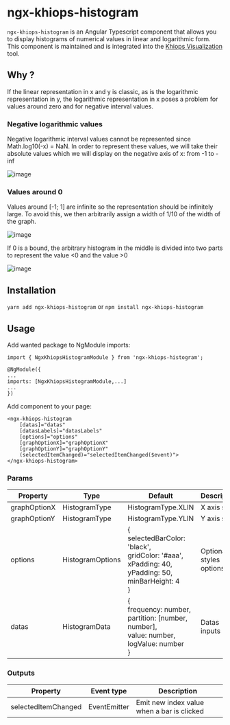 # ngx-khiops-histogram

```ngx-khiops-histogram``` is an Angular Typescript component that allows you to display histograms of numerical values in linear and logarithmic form.
This component is maintained and is integrated into the [Khiops Visualization](https://github.com/KhiopsML/khiops-visualization) tool.

## Why ?

If the linear representation in x and y is classic, as is the logarithmic representation in y, the logarithmic representation in x poses a problem for values ​​around zero and for negative interval values.

### Negative logarithmic values

Negative logarithmic interval values ​​cannot be represented since Math.log10(-x) = NaN.
In order to represent these values, ​​we will take their absolute values ​​which we will display on the negative axis of x: from -1 to -inf

![image](https://github.com/KhiopsML/ngx-khiops-histogram/assets/13203455/fb348366-ad2f-46d3-b10e-737088f1dcb0)


### Values around 0

Values ​​around [-1; 1] are infinite so the representation should be infinitely large. To avoid this, we then arbitrarily assign a width of 1/10 of the width of the graph.

![image](https://github.com/KhiopsML/ngx-khiops-histogram/assets/13203455/5ab6c25d-4ebd-42b1-8b72-d272163ef32a)


If 0 is a bound, the arbitrary histogram in the middle is divided into two parts to represent the value <0 and the value >0

![image](https://github.com/KhiopsML/ngx-khiops-histogram/assets/13203455/eca1e3f3-9647-475b-abfd-6f03c5237982)


## Installation

```yarn add ngx-khiops-histogram```
or
```npm install ngx-khiops-histogram```

## Usage

Add wanted package to NgModule imports:

```
import { NgxKhiopsHistogramModule } from 'ngx-khiops-histogram';

@NgModule({
...
imports: [NgxKhiopsHistogramModule,...]
...
})
```

Add component to your page:
```
<ngx-khiops-histogram
    [datas]="datas"
    [datasLabels]="datasLabels"
    [options]="options"
    [graphOptionX]="graphOptionX"
    [graphOptionY]="graphOptionY"
    (selectedItemChanged)="selectedItemChanged($event)">
</ngx-khiops-histogram>
```

### Params

| Property | Type | Default | Description |
|--|--|--|--|
| graphOptionX | HistogramType | HistogramType.XLIN | X axis scale |
| graphOptionY| HistogramType | HistogramType.YLIN| Y axis scale | 
| options| HistogramOptions| {<br>selectedBarColor: 'black',<br>gridColor: '#aaa',<br>xPadding: 40,<br>yPadding: 50,<br>minBarHeight: 4<br>} | Optional styles options |
| datas| HistogramData| {<br>frequency: number,<br>partition: [number, number],<br>value: number,<br>logValue: number<br>} | Datas inputs |


### Outputs

| Property | Event type | Description|
|--|--|--|
| selectedItemChanged | EventEmitter<Number> | Emit new index value when a bar is clicked|
